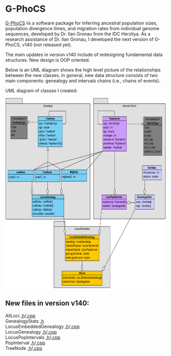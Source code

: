 G-PhoCS
=======

[G-PhoCS](https://github.com/gphocs-dev/G-PhoCS) iis a software package for inferring ancestral population sizes, population divergence times, and migration rates from individual genome sequences, developed by Dr. Ilan Gronau from the IDC Herzliya.
As a research assistance of Dr. Ilan Gronau, I developed the next version of G-PhoCS, v140 (not released yet).

The main updates in version v140 include of redesigning fundamental data structures. New design is OOP oriented.

Below is an UML diagram shows the high level picture of the relationships between the new classes. In general, new data structure consists of two main components: genealogy and intervals chains (i.e., chains of events).


UML diagram of classes I created:

<p align="center">
  <img width="800" height="600" src="UML diagram.png">
</p>


New files in version v140:
---------------

AllLoci [.h](src/AllLoci.h)/[.cpp](src/AllLoci.cpp) <br>
GenealogyStats [.h](src/GenealogyStats.h) <br>
LocusEmbeddedGenealogy [.h](src/LocusEmbeddedGenealogy.h)/[.cpp](src/LocusEmbeddedGenealogy.cpp) <br>
LocusGenealogy [.h](src/LocusGenealogy.h)/[.cpp](src/LocusGenealogy.cpp) <br>
LocusPopIntervals [.h](src/LocusPopIntervals.h)/[.cpp](src/LocusPopIntervals.cpp) <br>
PopInterval [.h](src/PopInterval.h)/[.cpp](src/PopInterval.cpp) <br>
TreeNode [.h](src/TreeNode.h)/[.cpp](src/TreeNode.cpp) <br>


